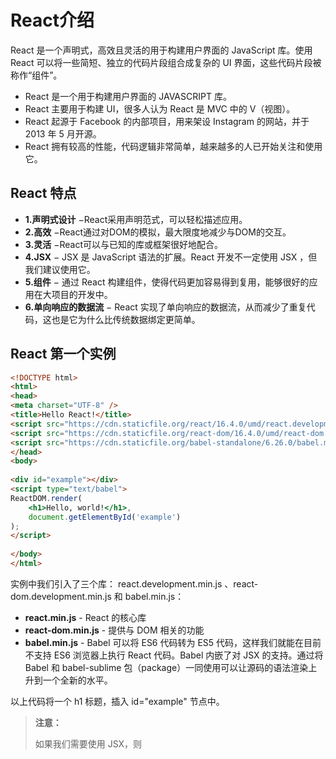 # React介绍

React 是一个声明式，高效且灵活的用于构建用户界面的 JavaScript 库。使用 React 可以将一些简短、独立的代码片段组合成复杂的 UI 界面，这些代码片段被称作“组件”。

- React 是一个用于构建用户界面的 JAVASCRIPT 库。
- React 主要用于构建 UI，很多人认为 React 是 MVC 中的 V（视图）。
- React 起源于 Facebook 的内部项目，用来架设 Instagram 的网站，并于 2013 年 5 月开源。
- React 拥有较高的性能，代码逻辑非常简单，越来越多的人已开始关注和使用它。

## React 特点

- **1.声明式设计** −React采用声明范式，可以轻松描述应用。
- **2.高效** −React通过对DOM的模拟，最大限度地减少与DOM的交互。
- **3.灵活** −React可以与已知的库或框架很好地配合。
- **4.JSX** − JSX 是 JavaScript 语法的扩展。React 开发不一定使用 JSX ，但我们建议使用它。
- **5.组件** − 通过 React 构建组件，使得代码更加容易得到复用，能够很好的应用在大项目的开发中。
- **6.单向响应的数据流** − React 实现了单向响应的数据流，从而减少了重复代码，这也是它为什么比传统数据绑定更简单。

## React 第一个实例

```html
<!DOCTYPE html>
<html>
<head>
<meta charset="UTF-8" />
<title>Hello React!</title>
<script src="https://cdn.staticfile.org/react/16.4.0/umd/react.development.js"></script>
<script src="https://cdn.staticfile.org/react-dom/16.4.0/umd/react-dom.development.js"></script>
<script src="https://cdn.staticfile.org/babel-standalone/6.26.0/babel.min.js"></script>
</head>
<body>
 
<div id="example"></div>
<script type="text/babel">
ReactDOM.render(
    <h1>Hello, world!</h1>,
    document.getElementById('example')
);
</script>
 
</body>
</html>
```

实例中我们引入了三个库： react.development.min.js 、react-dom.development.min.js 和 babel.min.js：

- **react.min.js** - React 的核心库
- **react-dom.min.js** - 提供与 DOM 相关的功能
- **babel.min.js** - Babel 可以将 ES6 代码转为 ES5 代码，这样我们就能在目前不支持 ES6 浏览器上执行 React 代码。Babel 内嵌了对 JSX 的支持。通过将 Babel 和 babel-sublime 包（package）一同使用可以让源码的语法渲染上升到一个全新的水平。

以上代码将一个 h1 标题，插入 id="example" 节点中。

> **注意：**
>
> 如果我们需要使用 JSX，则 <script> 标签的 type 属性需要设置为 text/babel。

或者使用 create-react-app 工具创建的 react 开发环境：

```js
import React from "react";
import ReactDOM from "react-dom";

function Hello(props) {
  return <h1>Hello World!</h1>;
}

ReactDOM.render(<Hello />, document.getElementById("root"));
```

# React 安装

React 可以直接下载使用，下载包中也提供了很多学习的实例。

本教程使用了 React 的版本为 16.4.0，你可以在官网 https://reactjs.org/ 下载最新版。

你也可以直接使用 Staticfile CDN 的 React CDN 库，地址如下：

```html
<script src="https://cdn.staticfile.org/react/16.4.0/umd/react.development.js"></script> 
<script src="https://cdn.staticfile.org/react-dom/16.4.0/umd/react-dom.development.js"></script> <!-- 生产环境中不建议使用 --> 
<script src="https://cdn.staticfile.org/babel-standalone/6.26.0/babel.min.js"></script>
```

官方提供的 CDN 地址：

```html
<script src="https://unpkg.com/react@16/umd/react.development.js"></script> 
<script src="https://unpkg.com/react-dom@16/umd/react-dom.development.js"></script> <!-- 生产环境中不建议使用 --> 
<script src="https://unpkg.com/babel-standalone@6.15.0/babel.min.js"></script>
```

**注意:** 在浏览器中使用 Babel 来编译 JSX 效率是非常低的。

## 通过 npm 使用 React

### 使用 create-react-app 快速构建 React 开发环境

create-react-app 是来自于 Facebook，通过该命令我们无需配置就能快速构建 React 开发环境。

create-react-app 自动创建的项目是基于 Webpack + ES6 。

执行以下命令创建项目：

```bash
$ cnpm install -g create-react-app
$ create-react-app my-app
$ cd my-app/
$ npm start
```

在浏览器中打开 **http://localhost:3000/** ，结果如下图所示：

### src/App.js

```react
import logo from './logo.svg';
import './App.css';

import React, {Component} from 'react';


class App extends Component {
  render(){
    return (
      <div className="App">
        <div>
          <h3>Hello World</h3>
          <h4>{ this.props.date.toLocaleTimeString()}</h4>
        </div>
      </div>
      
    );
  }
}

export default App;

```

src/index.js 是一个入口文件，我们可以尝试直接修改 src/index.js 文件代码：

```js
import React from 'react';
import ReactDOM from 'react-dom';
import './index.css';
import App from './App';
import reportWebVitals from './reportWebVitals';

function tick(){
  ReactDOM.render(
    <React.StrictMode>
      <App date={new Date()}/>
    </React.StrictMode>,
    document.getElementById('root')
  );
}

// If you want to start measuring performance in your app, pass a function
// to log results (for example: reportWebVitals(console.log))
// or send to an analytics endpoint. Learn more: https://bit.ly/CRA-vitals
reportWebVitals();

setInterval(tick,1000);
```



# React 元素渲染

元素是构成 React 应用的最小单位，它用于描述屏幕上输出的内容。

```js
const element = <h1>Hello, world!</h1>;
```

与浏览器的 DOM 元素不同，React 当中的元素事实上是普通的对象，React DOM 可以确保 浏览器 DOM 的数据内容与 React 元素保持一致。

### 将元素渲染到 DOM 中

首先我们在一个 HTML 页面中添加一个 **id="example"** 的 **<div>**:

```html
<div id="example"></div>
```

在此 div 中的所有内容都将由 React DOM 来管理，所以我们将其称为 "根" DOM 节点。

我们用 React 开发应用时一般只会定义一个根节点。但如果你是在一个已有的项目当中引入 React 的话，你可能会需要在不同的部分单独定义 React 根节点。

要将React元素渲染到根DOM节点中，我们通过把它们都传递给 **ReactDOM.render()** 的方法来将其渲染到页面上：

```react
const element = <h1>Hello, world!</h1>;
ReactDOM.render(
    element,
    document.getElementById('example')
);
```

### 更新元素渲染

React 元素都是不可变的。当元素被创建之后，你是无法改变其内容或属性的。

目前更新界面的唯一办法是创建一个新的元素，然后将它传入 ReactDOM.render() 方法：

```react
function tick() {
  const element = (
    <div>
      <h1>Hello, world!</h1>
      <h2>现在是 {new Date().toLocaleTimeString()}.</h2>
    </div>
  );
  ReactDOM.render(
    element,
    document.getElementById('example')
  );
}
 
setInterval(tick, 1000);
```

以上实例通过 setInterval() 方法，每秒钟调用一次 ReactDOM.render()。

我们可以将要展示的部分封装起来，以下实例用一个函数来表示：

```react
function Clock(props) {
  return (
    <div>
      <h1>Hello, world!</h1>
      <h2>现在是 {props.date.toLocaleTimeString()}.</h2>
    </div>
  );
}
 
function tick() {
  ReactDOM.render(
    <Clock date={new Date()} />,
    document.getElementById('example')
  );
}
 
setInterval(tick, 1000);
```

除了函数外我们还可以创建一个 React.Component 的 ES6 类，该类封装了要展示的元素，需要注意的是在 render() 方法中，需要使用 **this.props** 替换 **props**：

```react
class Clock extends React.Component {
  render() {
    return (
      <div>
        <h1>Hello, world!</h1>
        <h2>现在是 {this.props.date.toLocaleTimeString()}.</h2>
      </div>
    );
  }
}
 
function tick() {
  ReactDOM.render(
    <Clock date={new Date()} />,
    document.getElementById('example')
  );
}
 
setInterval(tick, 1000);

```

**React 只会更新必要的部分**

值得注意的是 React DOM 首先会比较元素内容先后的不同，而在渲染过程中只会更新改变了的部分。

# React JSX

React 使用 JSX 来替代常规的 JavaScript。

**JSX 是一个看起来很像 XML 的 JavaScript 语法扩展**。

我们不需要一定使用 JSX，但它有以下优点：

- JSX 执行更快，因为它在编译为 JavaScript 代码后进行了优化。
- 它是类型安全的，在编译过程中就能发现错误。
- 使用 JSX 编写模板更加简单快速。

我们先看下以下代码：

```jsx
const element = <h1>Hello, world!</h1>;
```

这种看起来可能有些奇怪的标签语法既不是字符串也不是 HTML。

它被称为 JSX， 一种 JavaScript 的语法扩展。 我们推荐在 React 中使用 JSX 来描述用户界面。

JSX 是在 JavaScript 内部实现的。

我们知道元素是构成 React 应用的最小单位，JSX 就是用来声明 React 当中的元素。

与浏览器的 DOM 元素不同，React 当中的元素事实上是普通的对象，React DOM 可以确保 浏览器 DOM 的数据内容与 React 元素保持一致。

要将 React 元素渲染到根 DOM 节点中，我们通过把它们都传递给 ReactDOM.render() 的方法来将其渲染到页面上：

```jsx
var myDivElement = <div className="foo" />;
ReactDOM.render(myDivElement, document.getElementById('example'));
```

> 注意: 由于 JSX 就是 JavaScript，一些标识符像 `class` 和 `for` 不建议作为 XML 属性名。作为替代，React DOM 使用 `className` 和 `htmlFor` 来做对应的属性。

## 使用 JSX

JSX 看起来类似 HTML ，我们可以看下实例:

```jsx
ReactDOM.render(
    <h1>Hello, world!</h1>,
    document.getElementById('example')
);
```

我们可以在以上代码中嵌套多个 HTML 标签，需要使用一个 div 元素包裹它，实例中的 p 元素添加了自定义属性 **data-myattribute**，添加自定义属性需要使用 **data-** 前缀。

```jsx
ReactDOM.render(
    <div>
    <h1>菜鸟教程</h1>
    <h2>欢迎学习 React</h2>
    <p data-myattribute = "somevalue">这是一个很不错的 JavaScript 库!</p>
    </div>
    ,
    document.getElementById('example')
);
```

### 独立文件

你的 React JSX 代码可以放在一个独立文件上，例如我们创建一个 `helloworld_react.js` 文件，代码如下：

```jsx
ReactDOM.render(
  <h1>Hello, world!</h1>,
  document.getElementById('example')
);
```

然后在 HTML 文件中引入该 JS 文件：

```html
<body>
  <div id="example"></div>
<script type="text/babel" src="helloworld_react.js"></script>
</body>
```

## JavaScript 表达式

我们可以在 JSX 中使用 JavaScript 表达式。表达式写在花括号 **{}** 中。实例如下：

```jsx
ReactDOM.render(
    <div>
      <h1>{1+1}</h1>
    </div>
    ,
    document.getElementById('example')
);
```

在 JSX 中不能使用 **if else** 语句，但可以使用 **conditional (三元运算)** 表达式来替代。以下实例中如果变量 **i** 等于 **1** 浏览器将输出 **true**, 如果修改 i 的值，则会输出 **false**.

```jsx
ReactDOM.render(
    <div>
      <h1>{i == 1 ? 'True!' : 'False'}</h1>
    </div>
    ,
    document.getElementById('example')
);
```

## 样式

React 推荐使用内联样式。我们可以使用 **camelCase** 语法来设置内联样式. React 会在指定元素数字后自动添加 **px** 。以下实例演示了为 **h1** 元素添加 **myStyle** 内联样式：

```jsx
var myStyle = {
    fontSize: 100,
    color: '#FF0000'
};
ReactDOM.render(
    <h1 style = {myStyle}>菜鸟教程</h1>,
    document.getElementById('example')
);
```

## 注释

注释需要写在花括号中，实例如下：

```jsx
ReactDOM.render(
    <div>
    <h1>菜鸟教程</h1>
    {/*注释...*/}
     </div>,
    document.getElementById('example')
);
```

## 数组

JSX 允许在模板中插入数组，数组会自动展开所有成员：

```jsx
var arr = [
  <h1>菜鸟教程</h1>,
  <h2>学的不仅是技术，更是梦想！</h2>,
];
ReactDOM.render(
  <div>{arr}</div>,
  document.getElementById('example')
);
```



# React 组件

我们封装一个输出 "Hello World！" 的组件，组件名为 HelloMessage：

```jsx
function HelloMessage(props) {
    return <h1>Hello World!</h1>;
}
 
const element = <HelloMessage />;
 
ReactDOM.render(
    element,
    document.getElementById('example')
);
```

### 实例解析：

1、我们可以使用函数定义了一个组件：

```jsx
function HelloMessage(props) {
    return <h1>Hello World!</h1>;
}
```

你也可以使用 ES6 class 来定义一个组件:

```jsx
class Welcome extends React.Component {
  render() {
    return <h1>Hello World!</h1>;
  }
}
```

2、**const element = <HelloMessage />** 为用户自定义的组件。

> 注意，原生 HTML 元素名以小写字母开头，而自定义的 React 类名以大写字母开头，比如 HelloMessage 不能写成 helloMessage。除此之外还需要注意组件类只能包含一个顶层标签，否则也会报错。

如果我们需要向组件传递参数，可以使用 **this.props** 对象,实例如下：

```jsx
function HelloMessage(props) {
    return <h1>Hello {props.name}!</h1>;
}
 
const element = <HelloMessage name="Runoob"/>;
 
ReactDOM.render(
    element,
    document.getElementById('example')
);
```

以上实例中 **name** 属性通过 **props.name** 来获取。

> 注意，在添加属性时， class 属性需要写成 className ，for 属性需要写成 htmlFor ，这是因为 class 和 for 是 JavaScript 的保留字。

## 复合组件

我们可以通过创建多个组件来合成一个组件，即把组件的不同功能点进行分离。

以下实例我们实现了输出网站名字和网址的组件：

```jsx
function Name(props) {
    return <h1>网站名称：{props.name}</h1>;
}
function Url(props) {
    return <h1>网站地址：{props.url}</h1>;
}
function Nickname(props) {
    return <h1>网站小名：{props.nickname}</h1>;
}
function App() {
    return (
    <div>
        <Name name="菜鸟教程" />
        <Url url="http://www.runoob.com" />
        <Nickname nickname="Runoob" />
    </div>
    );
}
 
ReactDOM.render(
     <App />,
    document.getElementById('example')
);
```

实例中 App 组件使用了 Name、Url 和 Nickname 组件来输出对应的信息。



# React State(状态)

React 把组件看成是一个**状态机**（State Machines）。通过与用户的交互，实现不同状态，然后渲染 UI，让用户界面和数据保持一致。

React 里，只需更新组件的 state，然后根据新的 state 重新渲染用户界面（不要操作 DOM）。

以下实例创建一个名称扩展为 React.Component 的 ES6 类，在 render() 方法中使用 this.state 来修改当前的时间。

添加一个类构造函数来初始化状态 this.state，类组件应始终使用 props 调用基础构造函数。

```jsx
class Clock extends React.Component {
  constructor(props) {
    super(props);
    this.state = {date: new Date()};
  }
 
  render() {
    return (
      <div>
        <h1>Hello, world!</h1>
        <h2>现在是 {this.state.date.toLocaleTimeString()}.</h2>
      </div>
    );
  }
}
 
ReactDOM.render(
  <Clock />,
  document.getElementById('example')
);    
```

接下来，我们将使Clock设置自己的计时器并每秒更新一次。

### 将生命周期方法添加到类中

在具有许多组件的应用程序中，在销毁时释放组件所占用的资源非常重要。

每当 Clock 组件第一次加载到 DOM 中的时候，我们都想生成定时器，这在 React 中被称为**挂载**。

同样，每当 Clock 生成的这个 DOM 被移除的时候，我们也会想要清除定时器，这在 React 中被称为**卸载**。

我们可以在组件类上声明特殊的方法，当组件挂载或卸载时，来运行一些代码：

```jsx
class Clock extends React.Component {
  constructor(props) {
    super(props);
    this.state = {date: new Date()};
  }
 
  componentDidMount() {
    this.timerID = setInterval(
      () => this.tick(),
      1000
    );
  }
 
  componentWillUnmount() {
    clearInterval(this.timerID);
  }
 
  tick() {
    this.setState({
      date: new Date()
    });
  }
 
  render() {
    return (
      <div>
        <h1>Hello, world!</h1>
        <h2>现在是 {this.state.date.toLocaleTimeString()}.</h2>
      </div>
    );
  }
}
 
ReactDOM.render(
  <Clock />,
  document.getElementById('example')
);
```

**实例解析：**

**componentDidMount()** 与 **componentWillUnmount()** 方法被称作生命周期钩子。

在组件输出到 DOM 后会执行 **componentDidMount()** 钩子，我们就可以在这个钩子上设置一个定时器。

this.timerID 为定时器的 ID，我们可以在 **componentWillUnmount()** 钩子中卸载定时器。

**代码执行顺序：**

1. 当 `<Clock />` 被传递给 `ReactDOM.render()` 时，React 调用 `Clock` 组件的构造函数。 由于 `Clock` 需要显示当前时间，所以使用包含当前时间的对象来初始化 `this.state` 。 我们稍后会更新此状态。
2. React 然后调用 `Clock` 组件的 `render()` 方法。这是 React 了解屏幕上应该显示什么内容，然后 React 更新 DOM 以匹配 `Clock` 的渲染输出。
3. 当 `Clock` 的输出插入到 DOM 中时，React 调用 `componentDidMount()` 生命周期钩子。 在其中，`Clock` 组件要求浏览器设置一个定时器，每秒钟调用一次 `tick()`。
4. 浏览器每秒钟调用 `tick()` 方法。 在其中，`Clock` 组件通过使用包含当前时间的对象调用 `setState()` 来调度UI更新。 通过调用 `setState()` ，React 知道状态已经改变，并再次调用 `render()` 方法来确定屏幕上应当显示什么。 这一次，`render()` 方法中的 `this.state.date` 将不同，所以渲染输出将包含更新的时间，并相应地更新 DOM。
5. 一旦 `Clock` 组件被从 DOM 中移除，React 会调用 `componentWillUnmount()` 这个钩子函数，定时器也就会被清除。

### 数据自顶向下流动

父组件或子组件都不能知道某个组件是有状态还是无状态，并且它们不应该关心某组件是被定义为一个函数还是一个类。

这就是为什么状态通常被称为**局部或封装**。 除了拥有并设置它的组件外，其它组件不可访问。

以下实例中 FormattedDate 组件将在其属性中接收到 date 值，并且不知道它是来自 Clock 状态、还是来自 Clock 的属性、亦或手工输入：

```jsx
function FormattedDate(props) {
  return <h2>现在是 {props.date.toLocaleTimeString()}.</h2>;
}
 
class Clock extends React.Component {
  constructor(props) {
    super(props);
    this.state = {date: new Date()};
  }
 
  componentDidMount() {
    this.timerID = setInterval(
      () => this.tick(),
      1000
    );
  }
 
  componentWillUnmount() {
    clearInterval(this.timerID);
  }
 
  tick() {
    this.setState({
      date: new Date()
    });
  }
 
  render() {
    return (
      <div>
        <h1>Hello, world!</h1>
        <FormattedDate date={this.state.date} />
      </div>
    );
  }
}
 
ReactDOM.render(
  <Clock />,
  document.getElementById('example')
);
```

这通常被称为自顶向下或单向数据流。 任何状态始终由某些特定组件所有，并且从该状态导出的任何数据或 UI 只能影响树中下方的组件。

如果你想象一个组件树作为属性的瀑布，每个组件的状态就像一个额外的水源，它连接在一个任意点，但也流下来。

为了表明所有组件都是真正隔离的，我们可以创建一个 App 组件，它渲染三个Clock：

```jsx
function FormattedDate(props) {
  return <h2>现在是 {props.date.toLocaleTimeString()}.</h2>;
}
 
class Clock extends React.Component {
  constructor(props) {
    super(props);
    this.state = {date: new Date()};
  }
 
  componentDidMount() {
    this.timerID = setInterval(
      () => this.tick(),
      1000
    );
  }
 
  componentWillUnmount() {
    clearInterval(this.timerID);
  }
 
  tick() {
    this.setState({
      date: new Date()
    });
  }
 
  render() {
    return (
      <div>
        <h1>Hello, world!</h1>
        <FormattedDate date={this.state.date} />
      </div>
    );
  }
}
 
function App() {
  return (
    <div>
      <Clock />
      <Clock />
      <Clock />
    </div>
  );
}
 
ReactDOM.render(<App />, document.getElementById('example'));
```

以上实例中每个 Clock 组件都建立了自己的定时器并且独立更新。

在 React 应用程序中，组件是有状态还是无状态被认为是可能随时间而变化的组件的实现细节。

我们可以在有状态组件中使用无状态组件，也可以在无状态组件中使用有状态组件。

# React Props

state 和 props 主要的区别在于 **props** 是不可变的，**而 state 可以根据与用户交互来改变**。这就是为什么有些容器组件需要定义 state 来更新和修改数据。 而子组件只能通过 props 来传递数据。

## 使用 Props

以下实例演示了如何在组件中使用 props：

```jsx
function HelloMessage(props) {
    return <h1>Hello {props.name}!</h1>;
}
const element = <HelloMessage name="kop"/>;
ReactDOM.render(
    element,
    document.getElementById('example')
);

```

实例中 name 属性通过 props.name 来获取。

## 默认 Props

你可以通过组件类的 defaultProps 属性为 props 设置默认值，实例如下：

```jsx
class HelloMessage extends React.Component {
  render() {
    return (
      <h1>Hello, {this.props.name}</h1>
    );
  }
}
HelloMessage.defaultProps = {
  name: 'kop'
};
const element = <HelloMessage/>;
ReactDOM.render(
  element,
  document.getElementById('example')
);
```

## State 和 Props

以下实例演示了如何在应用中组合使用 state 和 props 。我们可以在父组件中设置 state， 并通过在子组件上使用 props 将其传递到子组件上。在 render 函数中，我们设置 name 和 site 来获取父组件传递过来的数据。

```jsx
class WebSite extends React.Component {
  constructor() {
      super();
      this.state = {
        name: "阿西河前端教程",
        site: "https://www.axihe.com"
      }
    }
  render() {
    return (
      <div>
        <Name name={this.state.name} />
        <Link site={this.state.site} />
      </div>
    );
  }
}
class Name extends React.Component {
  render() {
    return (
      <h1>{this.props.name}</h1>
    );
  }
}
class Link extends React.Component {
  render() {
    return (
      <a href={this.props.site}>
        {this.props.site}
      </a>
    );
  }
}
ReactDOM.render(
  <WebSite />,
  document.getElementById('example')
);
```

## Props 验证

React.PropTypes 在 React v15.5 版本后已经移到了 **prop-types** 库。

```html
<script src="https://cdn.bootcss.com/prop-types/15.6.1/prop-types.js"></script>
```

Props 验证使用 **propTypes**，它可以保证我们的应用组件被正确使用，React.PropTypes 提供很多验证器 (validator) 来验证传入数据是否有效。当向 props 传入无效数据时，JavaScript 控制台会抛出警告。

以下实例创建一个 Mytitle 组件，属性 title 是必须的且是字符串，非字符串类型会自动转换为字符串 ：

```jsx
var title = "阿西河前端教程";
// var title = 123;
class MyTitle extends React.Component {
  render() {
    return (
      <h1>Hello, {this.props.title}</h1>
    );
  }
}
MyTitle.propTypes = {
  title: PropTypes.string
};
ReactDOM.render(
    <MyTitle title={title} />,
    document.getElementById('example')
);
```

```jsx
var title = "阿西河前端教程";
// var title = 123;
var MyTitle = React.createClass({
  propTypes: {
    title: React.PropTypes.string.isRequired,
  },
  render: function() {
     return <h1> {this.props.title} </h1>;
   }
});
ReactDOM.render(
    <MyTitle title={title} />,
    document.getElementById('example')
);
```

更多验证器说明如下：

```jsx
MyComponent.propTypes = {
    // 可以声明 prop 为指定的 JS 基本数据类型，默认情况，这些数据是可选的
   optionalArray: React.PropTypes.array,
    optionalBool: React.PropTypes.bool,
    optionalFunc: React.PropTypes.func,
    optionalNumber: React.PropTypes.number,
    optionalObject: React.PropTypes.object,
    optionalString: React.PropTypes.string,
    // 可以被渲染的对象 numbers, strings, elements 或 array
    optionalNode: React.PropTypes.node,
    //  React 元素
    optionalElement: React.PropTypes.element,
    // 用 JS 的 instanceof 操作符声明 prop 为类的实例。
    optionalMessage: React.PropTypes.instanceOf(Message),
    // 用 enum 来限制 prop 只接受指定的值。
    optionalEnum: React.PropTypes.oneOf(['News', 'Photos']),
    // 可以是多个对象类型中的一个
    optionalUnion: React.PropTypes.oneOfType([
      React.PropTypes.string,
      React.PropTypes.number,
      React.PropTypes.instanceOf(Message)
    ]),
    // 指定类型组成的数组
    optionalArrayOf: React.PropTypes.arrayOf(React.PropTypes.number),
    // 指定类型的属性构成的对象
    optionalObjectOf: React.PropTypes.objectOf(React.PropTypes.number),
    // 特定 shape 参数的对象
    optionalObjectWithShape: React.PropTypes.shape({
      color: React.PropTypes.string,
      fontSize: React.PropTypes.number
    }),
    // 任意类型加上 `isRequired` 来使 prop 不可空。
    requiredFunc: React.PropTypes.func.isRequired,
    // 不可空的任意类型
    requiredAny: React.PropTypes.any.isRequired,
    // 自定义验证器。如果验证失败需要返回一个 Error 对象。不要直接使用 `console.warn` 或抛异常，因为这样 `oneOfType` 会失效。
    customProp: function(props, propName, componentName) {
      if (!/matchme/.test(props[propName])) {
        return new Error('Validation failed!');
      }
    }
  }
}
```

# React 事件处理

React 元素的事件处理和 DOM 元素类似。但是有一点语法上的不同：

- **React 事件绑定属性的命名采用驼峰式写法，而不是小写。**
- 如果采用 JSX 的语法你需要传入一个函数作为事件处理函数，而不是一个字符串 (DOM 元素的写法）

HTML 通常写法是：

```jsx
<button onclick="activateLasers()">  激活按钮</button>
```

React 中写法为：

```jsx
<button onClick={activateLasers}>  激活按钮</button>
```

在 React 中**另一个不同是你不能使用返回 false 的方式阻止默认行为**， 你**必须明确的使用 preventDefault**。

例如，通常我们在 HTML 中阻止链接默认打开一个新页面，可以这样写：

```jsx
<a href="#" onclick="console.log('点击链接'); return false">  点我</a>
```

在 React 的写法为：

```jsx
function ActionLink() {
  function handleClick(e) {
    e.preventDefault();
    console.log('链接被点击');
  }
  return (
    <a href="#" onClick={handleClick}>
      点我
    </a>
  );
}
```

实例中 e 是一个合成事件。

使用 React 的时候通常你不需要使用 addEventListener 为一个已创建的 DOM 元素添加监听器。你仅仅需要在这个元素初始渲染的时候提供一个监听器。

当你使用 ES6 class 语法来定义一个组件的时候，事件处理器会成为类的一个方法。例如，下面的 Toggle 组件渲染一个让用户切换开关状态的按钮：

```jsx
class Toggle extends React.Component {
  constructor(props) {
    super(props);
    this.state = {isToggleOn: true};
    // 这边绑定是必要的，这样 `this` 才能在回调函数中使用
    this.handleClick = this.handleClick.bind(this);
  }
  handleClick() {
    this.setState(prevState => ({
      isToggleOn: !prevState.isToggleOn
    }));
  }
  render() {
    return (
      <button onClick={this.handleClick}>
        {this.state.isToggleOn ? 'ON' : 'OFF'}
      </button>
    );
  }
}
ReactDOM.render(
  <Toggle />,
  document.getElementById('example')
);
```

你必须谨慎对待 JSX 回调函数中的 this，类的方法默认是不会绑定 this 的。如果你忘记绑定 this.handleClick 并把它传入 onClick, 当你调用这个函数的时候 this 的值会是 undefined。

这并不是 React 的特殊行为；它是函数如何在 JavaScript 中运行的一部分。通常情况下，如果你没有在方法后面添加 () ，例如 onClick={this.handleClick}，你应该为这个方法绑定 this。

如果使用 bind 让你很烦，这里有两种方式可以解决。如果你正在使用实验性的属性初始化器语法，你可以使用属性初始化器来正确的绑定回调函数：

```jsx
class LoggingButton extends React.Component {
  // 这个语法确保了 `this` 绑定在  handleClick 中
  // 这里只是一个测试
  handleClick = () => {
    console.log('this is:', this);
  }
  render() {
    return (
      <button onClick={this.handleClick}>
        Click me
      </button>
    );
  }
}
```

如果你没有使用属性初始化器语法，你可以在回调函数中使用 箭头函数：

```jsx
class LoggingButton extends React.Component {
  handleClick() {
    console.log('this is:', this);
  }
  render() {
    //  这个语法确保了 `this` 绑定在  handleClick 中
    return (
      <button onClick={(e) => this.handleClick(e)}>
        Click me
      </button>
    );
  }
}
```

使用这个语法有个问题就是每次 LoggingButton 渲染的时候都会创建一个不同的回调函数。在大多数情况下，这没有问题。然而如果这个回调函数作为一个属性值传入低阶组件，这些组件可能会进行额外的重新渲染。我们通常建议在构造函数中绑定或使用属性初始化器语法来避免这类性能问题。

## 向事件处理程序传递参数

通常我们会为事件处理程序传递额外的参数。例如，若是 id 是你要删除那一行的 id，以下两种方式都可以向事件处理程序传递参数：

```jsx
<button onClick={(e) => this.deleteRow(id, e)}>Delete Row</button>
<button onClick={this.deleteRow.bind(this, id)}>Delete Row</button>
```

上述两种方式是等价的。

上面两个例子中，参数 e 作为 React 事件对象将会被作为第二个参数进行传递。通过箭头函数的方式，事件对象必须显式的进行传递，但是通过 bind 的方式，事件对象以及更多的参数将会被隐式的进行传递。

值得注意的是，通过 bind 方式向监听函数传参，在类组件中定义的监听函数，事件对象 e 要排在所传递参数的后面，例如：

```jsx
class Popper extends React.Component{
    constructor(){
        super();
        this.state = {name:'Hello world!'};
    }
    preventPop(name, e){    //事件对象e要放在最后
        e.preventDefault();
        alert(name);
    }
    render(){
        return (
            <div>
                <p>hello</p>
                {/* 通过 bind() 方法传递参数。 */}
                <a href="https://reactjs.org" onClick={this.preventPop.bind(this,this.state.name)}>Click</a>
            </div>
        );
    }
}
```



# React 条件渲染

在 React 中，你可以创建不同的组件来封装各种你需要的行为。然后还可以根据应用的状态变化只渲染其中的一部分。

React 中的条件渲染和 JavaScript 中的一致，使用 JavaScript 操作符 if 或条件运算符来创建表示当前状态的元素，然后让 React 根据它们来更新 UI。

先来看两个组件：

```js
function UserGreeting(props){
    return "欢迎回来!";
}
function GuestGreeting(props){
    return "请先注册。";
}
```

我们将创建一个 Greeting 组件，它会根据用户是否登录来显示其中之一：

```jsx
function Greeting(props){
    const isLoggedIn=props.isLoggedIn;
    if (isLoggedIn) {
        return <UserGreeting />;
    }
    return <GuestGreeting />;
}

ReactDOM.render(
    <Greeting isLoggedIn={false} />,
    document.getElementById("example")
);
```

## 元素变量

你可以使用变量来储存元素。它可以帮助你有条件的渲染组件的一部分，而输出的其他部分不会更改。

在下面的例子中，我们将要创建一个名为 LoginControl 的有状态的组件。

它会根据当前的状态来渲染 或 ，它也将渲染前面例子中的 。

```jsx
class LoginControl extends React.Component {
  constructor(props) {
    super(props);
    this.handleLoginClick = this.handleLoginClick.bind(this);
    this.handleLogoutClick = this.handleLogoutClick.bind(this);
    this.state = {isLoggedIn: false};
  }
  handleLoginClick() {
    this.setState({isLoggedIn: true});
  }
  handleLogoutClick() {
    this.setState({isLoggedIn: false});
  }
  render() {
    const isLoggedIn = this.state.isLoggedIn;
    let button = null;
    if (isLoggedIn) {
      button = <LogoutButton onClick={this.handleLogoutClick} />;
    } else {
      button = <LoginButton onClick={this.handleLoginClick} />;
    }
    return (
      <div>
        <Greeting isLoggedIn={isLoggedIn} />
        {button}
      </div>
    );
  }
}
ReactDOM.render(
  <LoginControl />,
  document.getElementById('example')
);
```

## 与运算符 &&

你可以通过用花括号包裹代码在 JSX 中嵌入任何表达式 ，也包括 JavaScript 的逻辑与 &&，它可以方便地条件渲染一个元素。

```jsx
function Mailbox(props) {
  const unreadMessages = props.unreadMessages;
  return (
    <div>
      <h1>Hello!</h1>
      {unreadMessages.length > 0 &&
        <h2>
          您有 {unreadMessages.length} 条未读信息。
        </h2>
      }
    </div>
  );
}
const messages = ['React', 'Re: React', 'Re:Re: React'];
ReactDOM.render(
  <Mailbox unreadMessages={messages} />,
  document.getElementById('example')
);
```

在 JavaScript 中，true && expression 总是返回 **expression**，而 false && expression 总是返回 **false**。

因此，如果条件是 **true**，&& 右侧的元素就会被渲染，如果是 **false**，React 会忽略并跳过它。

## 三目运算符

条件渲染的另一种方法是使用 JavaScript 的条件运算符：

```js
condition ? true : false。
```

在下面的例子中，我们用它来有条件的渲染一小段文本。

```jsx
render() { 
    const isLoggedIn = this.state.isLoggedIn; 
    return (

		The user is **{isLoggedIn ? ‘currently’ : ‘not’}** logged in.
); } 
```

同样它也可以用在较大的表达式中，虽然不太直观：

```jsx
render() {
  const isLoggedIn = this.state.isLoggedIn;
  return (
    <div>
      {isLoggedIn ? (
        <LogoutButton onClick={this.handleLogoutClick} />
      ) : (
        <LoginButton onClick={this.handleLoginClick} />
      )}
    </div>
  );
}
```

## 阻止组件渲染

在极少数情况下，你可能希望隐藏组件，即使它被其他组件渲染。让 render 方法返回 null 而不是它的渲染结果即可实现。

在下面的例子中， `<WarningBanner />`根据属性 warn 的值条件渲染。如果 warn 的值是 false，则组件不会渲染：

```jsx
function WarningBanner(props) {
  if (!props.warn) {
    return null;
  }
  return (
    <div className="warning">
      警告!
    </div>
  );
}
class Page extends React.Component {
  constructor(props) {
    super(props);
    this.state = {showWarning: true}
    this.handleToggleClick = this.handleToggleClick.bind(this);
  }
  handleToggleClick() {
    this.setState(prevState => ({
      showWarning: !prevState.showWarning
    }));
  }
  render() {
    return (
      <div>
        <WarningBanner warn={this.state.showWarning} />
        <button onClick={this.handleToggleClick}>
          {this.state.showWarning ? '隐藏' : '显示'}
        </button>
      </div>
    );
  }
}
ReactDOM.render(
  <Page />,
  document.getElementById('example')
);
```

组件的 render 方法返回 null 并不会影响该组件生命周期方法的回调。例如，componentWillUpdate 和 componentDidUpdate 依然可以被调用。



# React 列表 & Keys

我们可以使用 JavaScript 的 map() 方法 来创建列表。

使用 map() 方法遍历数组生成了一个 1 到 5 的数字列表：

```jsx
const numbers = [1, 2, 3, 4, 5];
const listItems = numbers.map((numbers) =>
  <li>{numbers}</li>
);
ReactDOM.render(
  <ul>{listItems}</ul>,
  document.getElementById('example')
);
```

我们可以将以上实例重构成一个组件，组件接收数组参数，每个列表元素分配一个 key，不然会出现警告 a key should be provided for list items，**意思就是需要包含 key**：

```jsx
function NumberList(props){
  const numbers=props.numbers;
  const listItems=numbers.map((number)=>
    <li key={number.toString()}>{number}</li>
    );
    return (
      <ul>{listItems}</ul>
    );
}

const numbers = [1, 2, 3, 4, 5];
ReactDOM.render(
  <NumberList numbers={numbers} />,
  document.getElementById('example')
);
```

## Keys

Keys 可以在 DOM 中的某些元素被增加或删除的时候帮助 React 识别哪些元素发生了变化。因此你应当给数组中的每一个元素赋予一个确定的标识。

```jsx
const numbers = [1, 2, 3, 4, 5];
const listItems = numbers.map((number) =>
    {number}
);
```

一个元素的 key 最好是这个元素在列表中拥有的一个独一无二的字符串。**通常，我们使用来自数据的 id 作为元素的 key**:

```jsx
const todoItems = todos.map((todo) =>
  <li key={todo.id}>
    {todo.text}
  </li>
);
```

当元素没有确定的 id 时，你可以使用他的序列号索引 index 作为 key：

```jsx
const todoItems = todos.map((todo, index) =>
  // 只有在没有确定的 id 时使用
  <li key={index}>
    {todo.text}
  </li>
);
```

如果列表可以重新排序，我们不建议使用索引来进行排序，因为这会导致渲染变得很慢。

## 用 keys 提取组件

元素的 key 只有在它和它的兄弟节点对比时才有意义。

比方说，如果你提取出一个 ListItem 组件，你应该把 key 保存在数组中的这个 元素上，而不是放在 ListItem 组件中的 li 元素上。

### 错误的示范

```jsx
function ListItem(props) {
  const value = props.value;
  return (
    // 错啦！你不需要在这里指定key:
    <li key={value.toString()}>
      {value}
    </li>
  );
}
function NumberList(props) {
  const numbers = props.numbers;
  const listItems = numbers.map((number) =>
    //错啦！元素的key应该在这里指定：
    <ListItem value={number} />
  );
  return (
    <ul>
      {listItems}
    </ul>
  );
}
const numbers = [1, 2, 3, 4, 5];
ReactDOM.render(
  <NumberList numbers={numbers} />,
  document.getElementById('example')
);
```

### key 的正确使用方式

```jsx
function ListItem(props) {
  // 对啦！这里不需要指定key:
  return <li>{props.value}</li>;
}
function NumberList(props) {
  const numbers = props.numbers;
  const listItems = numbers.map((number) =>
    // 又对啦！key应该在数组的上下文中被指定
    <ListItem key={number.toString()}
              value={number} />
  );
  return (
    <ul>
      {listItems}
    </ul>
  );
}
const numbers = [1, 2, 3, 4, 5];
ReactDOM.render(
  <NumberList numbers={numbers} />,
  document.getElementById('example')
);
```

当你在 map() 方法的内部调用元素时，你最好随时记得为每一个元素加上一个独一无二的 key。

## 元素的 key 在他的兄弟元素之间应该唯一

数组元素中使用的 key 在其兄弟之间应该是独一无二的。然而，它们不需要是全局唯一的。当我们生成两个不同的数组时，我们可以使用相同的键。

```jsx
function Blog(props) {
  const sidebar = (
    <ul>
      {props.posts.map((post) =>
        <li key={post.id}>
          {post.title}
        </li>
      )}
    </ul>
  );
  const content = props.posts.map((post) =>
    <div key={post.id}>
      <h3>{post.title}</h3>
      <p>{post.content}</p>
    </div>
  );
  return (
    <div>
      {sidebar}
      <hr />
      {content}
    </div>
  );
}
const posts = [
  {id: 1, title: 'Hello World', content: 'Welcome to learning React!'},
  {id: 2, title: 'Installation', content: 'You can install React from npm.'}
];
ReactDOM.render(
  <Blog posts={posts} />,
  document.getElementById('example')
);
```

key 会作为给 React 的提示，但不会传递给你的组件。如果您的组件中需要使用和 key 相同的值，请将其作为属性传递：

```jsx
const content = posts.map((post) =>
  <Post
    key={post.id}
    id={post.id}
    title={post.title} />
);
```

## 在 jsx 中嵌入 map()

在上面的例子中，我们声明了一个单独的 listItems 变量并将其包含在 JSX 中：

```jsx
function NumberList(props) {
  const numbers = props.numbers;
  const listItems = numbers.map((number) =>
    <ListItem key={number.toString()}
              value={number} />
  );
  return (
    <ul>
      {listItems}
    </ul>
  );
}
```

JSX 允许在大括号中嵌入任何表达式，所以我们可以在 map() 中这样使用：

```jsx
function NumberList(props) {
  const numbers = props.numbers;
  return (
    <ul>
      {numbers.map((number) =>
        <ListItem key={number.toString()}
                  value={number} />
      )}
    </ul>
  );
}
```

这么做有时可以使你的代码更清晰，但有时这种风格也会被滥用。就像在 JavaScript 中一样，何时需要为了可读性提取出一个变量，这完全取决于你。但请记住，如果一个 map() 嵌套了太多层级，那你就可以提取出组件。



# React 组件 API

## React 组件 API

在本章节中我们将讨论 React 组件 API。我们将讲解以下 7 个方法：

- 设置状态：setState
- 替换状态：replaceState
- 设置属性：setProps
- 替换属性：replaceProps
- 强制更新：forceUpdate
- 获取 DOM 节点：findDOMNode
- 判断组件挂载状态：isMounted

## 设置状态：setState

```js
setState(object nextState[, function callback])
```

### 参数说明

- **nextState**，将要设置的新状态，该状态会和当前的**state**合并
- **callback**，可选参数，回调函数。该函数会在**setState**设置成功，且组件重新渲染后调用。

合并 nextState 和当前 state，并重新渲染组件。setState 是 React 事件处理函数中和请求回调函数中触发 UI 更新的主要方法。

### 关于 setState

不能在组件内部通过 this.state 修改状态，因为该状态会在调用 setState() 后被替换。

setState() 并不会立即改变 this.state，而是创建一个即将处理的 state。setState() 并不一定是同步的，为了提升性能 React 会批量执行 state 和 DOM 渲染。

setState() 总是会触发一次组件重绘，除非在 shouldComponentUpdate() 中实现了一些条件渲染逻辑。

```jsx
class Counter extends React.Component{
  constructor(props) {
      super(props);
      this.state = {clickCount: 0};
      this.handleClick = this.handleClick.bind(this);
  }
  handleClick() {
    this.setState(function(state) {
      return {clickCount: state.clickCount + 1};
    });
  }
  render () {
    return (<h2 onClick={this.handleClick}>点我！点击次数为: {this.state.clickCount}</h2>);
  }
}
ReactDOM.render(
  <Counter />,
  document.getElementById('example')
);

```

实例中通过点击 h2 标签来使得点击计数器加 1。

## 替换状态：replaceState

```
replaceState(object nextState[, function callback])
```

- **nextState**，将要设置的新状态，该状态会替换当前的**state**。
- **callback**，可选参数，回调函数。该函数会在**replaceState**设置成功，且组件重新渲染后调用。

**replaceState()\**方法与\**setState()\**类似，但是方法只会保留\**nextState**中状态，原**state**不在**nextState**中的状态都会被删除。

## 设置属性：setProps

```
setProps(object nextProps[, function callback])
```

- **nextProps**，将要设置的新属性，该状态会和当前的**props**合并
- **callback**，可选参数，回调函数。该函数会在**setProps**设置成功，且组件重新渲染后调用。

设置组件属性，并重新渲染组件。

**props**相当于组件的数据流，它总是会从父组件向下传递至所有的子组件中。当和一个外部的 JavaScript 应用集成时，我们可能会需要向组件传递数据或通知**React.render()\**组件需要重新渲染，可以使用\**setProps()**。

更新组件，我可以在节点上再次调用**React.render()**，也可以通过**setProps()**方法改变组件属性，触发组件重新渲染。

## 替换属性：replaceProps

```
replaceProps(object nextProps[, function callback])
```

- **nextProps**，将要设置的新属性，该属性会替换当前的**props**。
- **callback**，可选参数，回调函数。该函数会在**replaceProps**设置成功，且组件重新渲染后调用。

**replaceProps()\**方法与\**setProps**类似，但它会删除原有 props。

## 强制更新：forceUpdate

```
forceUpdate([function callback])
```

### 参数说明

- **callback**，可选参数，回调函数。该函数会在组件**render()**方法调用后调用。

forceUpdate() 方法会使组件调用自身的 render() 方法重新渲染组件，组件的子组件也会调用自己的 render()。但是，组件重新渲染时，依然会读取 this.props 和 this.state，如果状态没有改变，那么 React 只会更新 DOM。

forceUpdate() 方法适用于 this.props 和 this.state 之外的组件重绘（如：修改了 this.state 后），通过该方法通知 React 需要调用 render()

一般来说，**应该尽量避免使用 forceUpdate()**，而**仅从 this.props 和 this.state 中读取状态并由 React 触发 render() 调用**。

## 获取 DOM 节点：findDOMNode

```
DOMElement findDOMNode()
```

- 返回值：DOM 元素 DOMElement

如果组件已经挂载到 DOM 中，该方法返回对应的本地浏览器 DOM 元素。当**render**返回**null** 或 **false**时，**this.findDOMNode()\**也会返回\**null**。从 DOM 中读取值的时候，该方法很有用，如：获取表单字段的值和做一些 DOM 操作。

## 判断组件挂载状态：isMounted

```
bool isMounted()
```

- 返回值：**true**或**false**，表示组件是否已挂载到 DOM 中

**isMounted()**方法用于判断组件是否已挂载到 DOM 中。可以使用该方法保证了**setState()**和**forceUpdate()**在异步场景下的调用不会出错。

# React 组件生命周期

组件的生命周期可分成三个状态：

- Mounting：已插入真实 DOM
- Updating：正在被重新渲染
- Unmounting：已移出真实 DOM

生命周期的方法有：

- **componentWillMount** 在渲染前调用，在客户端也在服务端。
- **componentDidMount** : 在第一次渲染后调用，只在客户端。**之后组件已经生成了对应的 DOM 结构，可以通过 this.getDOMNode() 来进行访问。** 如果你想和其他 JavaScript 框架一起使用，可以在这个方法中调用 setTimeout, setInterval 或者发送 AJAX 请求等操作（防止异步操作阻塞 UI)。
- **componentWillReceiveProps** **在组件接收到一个新的 prop （更新后）时被调用**。这个方法在初始化 render 时不会被调用。
- **shouldComponentUpdate** 返回一个布尔值。**在组件接收到新的 props 或者 state 时被调用**。在初始化时或者使用 forceUpdate 时不被调用。 可以在你确认不需要更新组件时使用。
- **componentWillUpdate**在组件接收到新的 props 或者 state **但还没有 render 时被调用**。在初始化时不会被调用。
- **componentDidUpdate** **在组件完成更新后立即调用**。在初始化时不会被调用。
- **componentWillUnmount**在组件从 DOM 中移除之前立刻被调用。

这些方法的详细说明，可以参考[官方文档](http://facebook.github.io/react/docs/component-specs.html#lifecycle-methods)。



## React 实例

以下实例在 Hello 组件加载以后，通过 componentDidMount 方法设置一个定时器，每隔 100 毫秒重新设置组件的透明度，并重新渲染：

```jsx
class Hello extends React.Component{
  constructor(props){
    super(props);
    this.state={opacity:1.0};
  }
  componentDidMount(){
    this.timer=setInterval(function(){
      var opacity=this.state.opacity;
      opacity-=.05;
      if (opacity<0.1) {
        opacity=1.0;
      }
      this.setState({
        opacity:opacity
      });
    }.bind(this),100);
  }
  render(){
    return (
      <div style={{opacity:this.state.opacity}}>
        Hello {this.props.name}
      </div>
      );
  }
}
ReactDOM.render(
  <Hello name="senbin" />,
  document.getElementById('example')
  );
```

以下实例初始化 **state** ， **setNewnumber** 用于更新 **state**。所有生命周期在 **Content** 组件中。

```jsx
class Button extends React.Component {
  constructor(props) {
      super(props);
      this.state = {data: 0};
      this.setNewNumber = this.setNewNumber.bind(this);
  }
  setNewNumber() {
    this.setState({data: this.state.data + 1})
  }
  render() {
      return (
         <div>
            <button onClick = {this.setNewNumber}>INCREMENT</button>
            <Content myNumber = {this.state.data}></Content>
         </div>
      );
    }
}
class Content extends React.Component {
  componentWillMount() {
      console.log('Component WILL MOUNT!')
  }
  componentDidMount() {
       console.log('Component DID MOUNT!')
  }
  componentWillReceiveProps(newProps) {
        console.log('Component WILL RECEIVE PROPS!')
  }
  shouldComponentUpdate(newProps, newState) {
        return true;
  }
  componentWillUpdate(nextProps, nextState) {
        console.log('Component WILL UPDATE!');
  }
  componentDidUpdate(prevProps, prevState) {
        console.log('Component DID UPDATE!')
  }
  componentWillUnmount() {
         console.log('Component WILL UNMOUNT!')
  }
    render() {
      return (
        <div>
          <h3>{this.props.myNumber}</h3>
        </div>
      );
    }
}
ReactDOM.render(
   <div>
      <Button />
   </div>,
  document.getElementById('example')
);
```

# React AJAX